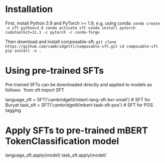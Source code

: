 # Installation

First, install Python 3.9 and PyTorch >= 1.9, e.g. using conda:
`conda create -n sft python=3.9
conda activate sft
conda install pytorch cudatoolkit=11.1 -c pytorch -c conda-forge`

Then download and install composable-sft:
`git clone https://github.com/cambridgeltl/composable-sft.git
cd composable-sft
pip install -e .`


# Using pre-trained SFTs

Pre-trained SFTs can be downloaded directly and applied to models as follows:
`from sft import SFT

language_sft = SFT('cambridgeltl/mbert-lang-sft-bxr-small') # SFT for Buryat
task_sft = SFT('cambridgeltl/mbert-task-sft-pos') # SFT for POS tagging

# Apply SFTs to pre-trained mBERT TokenClassification model
language_sft.apply(model)
task_sft.apply(model)`

